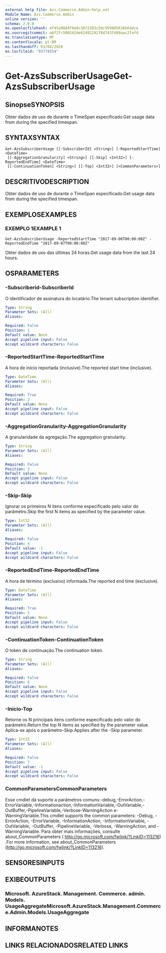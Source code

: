 ```yaml
---
external help file: Azs.Commerce.Admin-help.xml
Module Name: Azs.Commerce.Admin
online version: ''
schema: 2.0.0
ms.openlocfilehash: 4f45a90d4f8e8c3072393c5dc959885636b64dce
ms.sourcegitcommit: a6f2fc500242de6248224278d743fd09aac2fafd
ms.translationtype: MT
ms.contentlocale: pt-BR
ms.lasthandoff: 03/04/2020
ms.locfileid: "93774554"
---
```

# <span data-ttu-id="7a36b-101">Get-AzsSubscriberUsage</span><span class="sxs-lookup"><span data-stu-id="7a36b-101">Get-AzsSubscriberUsage</span></span>

## <span data-ttu-id="7a36b-102">Sinopse</span><span class="sxs-lookup"><span data-stu-id="7a36b-102">SYNOPSIS</span></span>
<span data-ttu-id="7a36b-103">Obter dados de uso de durante o TimeSpan especificado.</span><span class="sxs-lookup"><span data-stu-id="7a36b-103">Get usage data from during the specified timespan.</span></span>

## <span data-ttu-id="7a36b-104">SYNTAX</span><span class="sxs-lookup"><span data-stu-id="7a36b-104">SYNTAX</span></span>

```
Get-AzsSubscriberUsage [[-SubscriberId] <String>] [-ReportedStartTime] <DateTime>
 [[-AggregationGranularity] <String>] [[-Skip] <Int32>] [-ReportedEndTime] <DateTime>
 [[-ContinuationToken] <String>] [[-Top] <Int32>] [<CommonParameters>]
```

## <span data-ttu-id="7a36b-105">DESCRITIVO</span><span class="sxs-lookup"><span data-stu-id="7a36b-105">DESCRIPTION</span></span>
<span data-ttu-id="7a36b-106">Obter dados de uso de durante o TimeSpan especificado.</span><span class="sxs-lookup"><span data-stu-id="7a36b-106">Get usage data from during the specified timespan.</span></span>

## <span data-ttu-id="7a36b-107">EXEMPLOS</span><span class="sxs-lookup"><span data-stu-id="7a36b-107">EXAMPLES</span></span>

### <span data-ttu-id="7a36b-108">EXEMPLO 1</span><span class="sxs-lookup"><span data-stu-id="7a36b-108">EXAMPLE 1</span></span>
```
Get-AzsSubscriberUsage -ReportedStartTime "2017-09-06T00:00:00Z" -ReportedEndTime "2017-09-07T00:00:00Z"
```

<span data-ttu-id="7a36b-109">Obter dados de uso das últimas 24 horas.</span><span class="sxs-lookup"><span data-stu-id="7a36b-109">Get usage data from the last 24 hours.</span></span>

## <span data-ttu-id="7a36b-110">OS</span><span class="sxs-lookup"><span data-stu-id="7a36b-110">PARAMETERS</span></span>

### <span data-ttu-id="7a36b-111">-Subscriberid</span><span class="sxs-lookup"><span data-stu-id="7a36b-111">-SubscriberId</span></span>
<span data-ttu-id="7a36b-112">O identificador de assinatura do locatário.</span><span class="sxs-lookup"><span data-stu-id="7a36b-112">The tenant subscription identifier.</span></span>

```yaml
Type: String
Parameter Sets: (All)
Aliases:

Required: False
Position: 1
Default value: None
Accept pipeline input: False
Accept wildcard characters: False
```

### <span data-ttu-id="7a36b-113">-ReportedStartTime</span><span class="sxs-lookup"><span data-stu-id="7a36b-113">-ReportedStartTime</span></span>
<span data-ttu-id="7a36b-114">A hora de início reportada (inclusive).</span><span class="sxs-lookup"><span data-stu-id="7a36b-114">The reported start time (inclusive).</span></span>

```yaml
Type: DateTime
Parameter Sets: (All)
Aliases:

Required: True
Position: 2
Default value: None
Accept pipeline input: False
Accept wildcard characters: False
```

### <span data-ttu-id="7a36b-115">-AggregationGranularity</span><span class="sxs-lookup"><span data-stu-id="7a36b-115">-AggregationGranularity</span></span>
<span data-ttu-id="7a36b-116">A granularidade da agregação.</span><span class="sxs-lookup"><span data-stu-id="7a36b-116">The aggregation granularity.</span></span>

```yaml
Type: String
Parameter Sets: (All)
Aliases:

Required: False
Position: 3
Default value: None
Accept pipeline input: False
Accept wildcard characters: False
```

### <span data-ttu-id="7a36b-117">-Skip</span><span class="sxs-lookup"><span data-stu-id="7a36b-117">-Skip</span></span>
<span data-ttu-id="7a36b-118">Ignorar os primeiros N itens conforme especificado pelo valor do parâmetro.</span><span class="sxs-lookup"><span data-stu-id="7a36b-118">Skip the first N items as specified by the parameter value.</span></span>

```yaml
Type: Int32
Parameter Sets: (All)
Aliases:

Required: False
Position: 4
Default value: -1
Accept pipeline input: False
Accept wildcard characters: False
```

### <span data-ttu-id="7a36b-119">-ReportedEndTime</span><span class="sxs-lookup"><span data-stu-id="7a36b-119">-ReportedEndTime</span></span>
<span data-ttu-id="7a36b-120">A hora de término (exclusivo) informada.</span><span class="sxs-lookup"><span data-stu-id="7a36b-120">The reported end time (exclusive).</span></span>

```yaml
Type: DateTime
Parameter Sets: (All)
Aliases:

Required: True
Position: 5
Default value: None
Accept pipeline input: False
Accept wildcard characters: False
```

### <span data-ttu-id="7a36b-121">-ContinuationToken</span><span class="sxs-lookup"><span data-stu-id="7a36b-121">-ContinuationToken</span></span>
<span data-ttu-id="7a36b-122">O token de continuação.</span><span class="sxs-lookup"><span data-stu-id="7a36b-122">The continuation token.</span></span>

```yaml
Type: String
Parameter Sets: (All)
Aliases:

Required: False
Position: 6
Default value: None
Accept pipeline input: False
Accept wildcard characters: False
```

### <span data-ttu-id="7a36b-123">-Início</span><span class="sxs-lookup"><span data-stu-id="7a36b-123">-Top</span></span>
<span data-ttu-id="7a36b-124">Retorne os N principais itens conforme especificado pelo valor do parâmetro.</span><span class="sxs-lookup"><span data-stu-id="7a36b-124">Return the top N items as specified by the parameter value.</span></span>
<span data-ttu-id="7a36b-125">Aplica-se após o parâmetro-Skip.</span><span class="sxs-lookup"><span data-stu-id="7a36b-125">Applies after the -Skip parameter.</span></span>

```yaml
Type: Int32
Parameter Sets: (All)
Aliases:

Required: False
Position: 7
Default value: -1
Accept pipeline input: False
Accept wildcard characters: False
```

### <span data-ttu-id="7a36b-126">CommonParameters</span><span class="sxs-lookup"><span data-stu-id="7a36b-126">CommonParameters</span></span>
<span data-ttu-id="7a36b-127">Esse cmdlet dá suporte a parâmetros comuns:-debug,-ErrorAction,-ErrorVariable,-Informationaction,-InformationVariable,-OutVariable,-OutBuffer,-PipelineVariable,-Verbose-WarningAction e-WarningVariable.</span><span class="sxs-lookup"><span data-stu-id="7a36b-127">This cmdlet supports the common parameters: -Debug, -ErrorAction, -ErrorVariable, -InformationAction, -InformationVariable, -OutVariable, -OutBuffer, -PipelineVariable, -Verbose, -WarningAction, and -WarningVariable.</span></span> <span data-ttu-id="7a36b-128">Para obter mais informações, consulte about_CommonParameters ( http://go.microsoft.com/fwlink/?LinkID=113216) .</span><span class="sxs-lookup"><span data-stu-id="7a36b-128">For more information, see about_CommonParameters (http://go.microsoft.com/fwlink/?LinkID=113216).</span></span>

## <span data-ttu-id="7a36b-129">SENSORES</span><span class="sxs-lookup"><span data-stu-id="7a36b-129">INPUTS</span></span>

## <span data-ttu-id="7a36b-130">EXIBE</span><span class="sxs-lookup"><span data-stu-id="7a36b-130">OUTPUTS</span></span>

### <span data-ttu-id="7a36b-131">Microsoft. AzureStack. Management. Commerce. admin. Models. UsageAggregate</span><span class="sxs-lookup"><span data-stu-id="7a36b-131">Microsoft.AzureStack.Management.Commerce.Admin.Models.UsageAggregate</span></span>

## <span data-ttu-id="7a36b-132">INFORMA</span><span class="sxs-lookup"><span data-stu-id="7a36b-132">NOTES</span></span>

## <span data-ttu-id="7a36b-133">LINKS RELACIONADOS</span><span class="sxs-lookup"><span data-stu-id="7a36b-133">RELATED LINKS</span></span>
